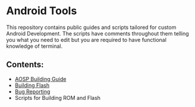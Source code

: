 # Android Tools
This repository contains public guides and scripts tailored for custom Android Development. The scripts have comments throughout
them telling you what you need to edit but you are required to have functional knowledge of terminal.

## Contents:
- [AOSP Building Guide](Guides/Building_AOSP.txt)
- [Building Flash](Guides/Building_Flash.txt)
- [Bug Reporting](Guides/Proper_Bug_Reporting.txt)
- Scripts for Building ROM and Flash

